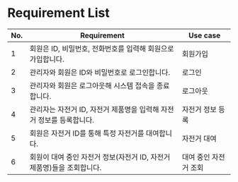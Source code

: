 # Requirement List

| No. | Requirement                                                                                                                                                                                                     | Use case              |
| --- | --------------------------------------------------------------------------------------------------------------------------------------------------------------------------------------------------------------- | --------------------- |
|  1   | 회원은 ID, 비밀번호, 전화번호를 입력해 회원으로 가입합니다.                                                                                                                          | 회원가입   |
|  2   | 관리자와 회원은 ID와 비밀번호로 로그인합니다. | 로그인 |
|  3   | 관리자와 회원은 로그아웃해 시스템 접속을 종료합니다.      | 로그아웃   |
|  4   | 관리자는 자전거 ID, 자전거 제품명을 입력해 자전거 정보를 등록합니다.                                      | 자전거 정보 등록        |
|  5   | 회원은 자전거 ID를 통해 특정 자전거를 대여합니다.                                      | 자전거 대여        |
|  6   | 회원이 대여 중인 자전거 정보(자전거 ID, 자전거 제품명)들을 조회합니다.                                       | 대여 중인 자전거 조회        |
